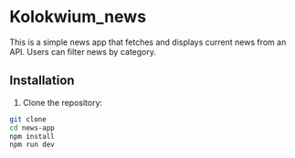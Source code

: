 # Kolokwium_news

This is a simple news app that fetches and displays current news from an API. Users can filter news by category.

## Installation

1. Clone the repository:

```bash
git clone 
cd news-app
npm install
npm run dev
